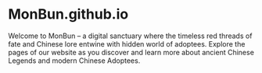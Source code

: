 # MonBun.github.io
Welcome to MonBun – a digital sanctuary where the timeless red threads of fate and Chinese lore entwine with hidden world of adoptees. Explore the pages of our website as you discover and learn more about ancient Chinese Legends and modern Chinese Adoptees.
